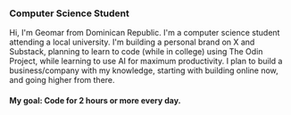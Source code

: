 ### Computer Science Student 

Hi, I'm Geomar from Dominican Republic. I'm a computer science student attending a local university. I'm building a personal brand on X and Substack, planning to learn to code (while in college) using The Odin Project, while learning to use AI for maximum productivity. I plan to build a business/company with my knowledge, starting with building online now, and going higher from there.

#### My goal: Code for 2 hours or more every day.

<!--
**geomarabreu/geomarabreu** is a ✨ _special_ ✨ repository because its `README.md` (this file) appears on your GitHub profile.

Here are some ideas to get you started:

- 🔭 I’m currently working on ...
- 🌱 I’m currently learning ...
- 👯 I’m looking to collaborate on ...
- 🤔 I’m looking for help with ...
- 💬 Ask me about ...
- 📫 How to reach me: ...
- 😄 Pronouns: ...
- ⚡ Fun fact: ...
-->
